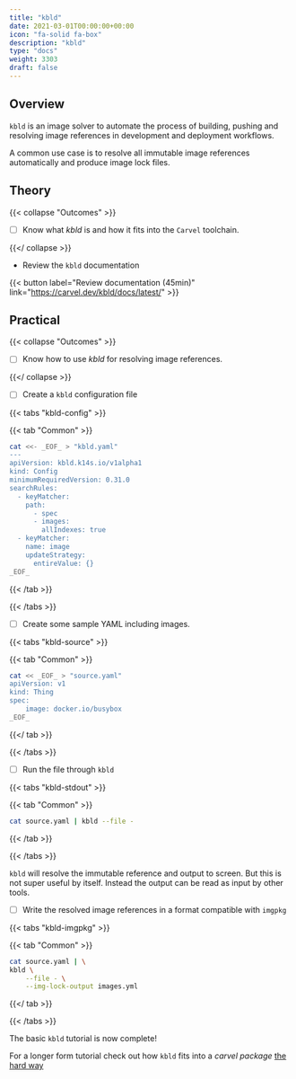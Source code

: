 ```yaml
---
title: "kbld"
date: 2021-03-01T00:00:00+00:00
icon: "fa-solid fa-box"
description: "kbld"
type: "docs"
weight: 3303
draft: false
---
```


## Overview

`kbld` is an image solver to automate the process of building, pushing and resolving image references in development and deployment workflows.

A common use case is to resolve all immutable image references automatically and produce image lock files.

## Theory

{{< collapse "Outcomes" >}}

- [ ] Know what _kbld_ is and how it fits into the `Carvel` toolchain.

{{</ collapse >}}

- Review the `kbld` documentation

{{< button label="Review documentation (45min)" link="https://carvel.dev/kbld/docs/latest/" >}}
<br/>

## Practical

{{< collapse "Outcomes" >}}

- [ ] Know how to use _kbld_ for resolving image references.

{{</ collapse >}}

- [ ] Create a `kbld` configuration file

{{< tabs "kbld-config" >}}

{{< tab "Common" >}}

```bash
cat <<- _EOF_ > "kbld.yaml"
---
apiVersion: kbld.k14s.io/v1alpha1
kind: Config
minimumRequiredVersion: 0.31.0
searchRules:
  - keyMatcher:
    path:
      - spec
      - images:
        allIndexes: true
  - keyMatcher:
    name: image
    updateStrategy:
      entireValue: {}
_EOF_
```

{{< /tab >}}

{{< /tabs >}}

- [ ] Create some sample YAML including images.

{{< tabs "kbld-source" >}}

{{< tab "Common" >}}

```bash
cat << _EOF_ > "source.yaml"
apiVersion: v1
kind: Thing
spec:
    image: docker.io/busybox
_EOF_
```

{{</ tab >}}

{{< /tabs >}}

- [ ] Run the file through `kbld`

{{< tabs "kbld-stdout" >}}

{{< tab "Common" >}}

```bash
cat source.yaml | kbld --file -
```

{{< /tab >}}

{{< /tabs >}}

`kbld` will resolve the immutable reference and output to screen. But this is not super useful by itself. Instead the output can be read as input by other tools.

- [ ] Write the resolved image references in a format compatible with `imgpkg`

{{< tabs "kbld-imgpkg" >}}

{{< tab "Common" >}}

```bash
cat source.yaml | \
kbld \
    --file - \
    --img-lock-output images.yml
```

{{</ tab >}}

{{< /tabs >}}

The basic `kbld` tutorial is now complete!

For a longer form tutorial check out how `kbld` fits into a _carvel package_ [the hard way](../tutorial)
